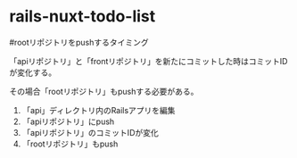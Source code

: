 # rails-nuxt-todo-list

#rootリポジトリをpushするタイミング

「apiリポジトリ」と「frontリポジトリ」を新たにコミットした時はコミットIDが変化する。

その場合「rootリポジトリ」もpushする必要がある。

1. 「api」ディレクトリ内のRailsアプリを編集
1. 「apiリポジトリ」にpush
1. 「apiリポジトリ」のコミットIDが変化
1. 「rootリポジトリ」もpush
